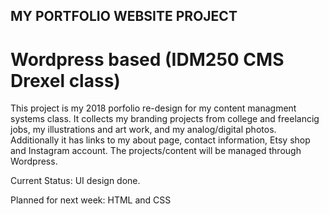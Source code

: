 ## MY PORTFOLIO WEBSITE PROJECT
# Wordpress based (IDM250 CMS Drexel class)

This project is my 2018 porfolio re-design for my content managment systems class. 
It collects my branding projects from college and freelancig jobs, my illustrations and art work, and my analog/digital photos. Additionally it has links to my about page, contact information, Etsy shop and Instagram account. 
The projects/content will be managed through Wordpress.

Current Status: UI design done.

Planned for next week: HTML and CSS 
